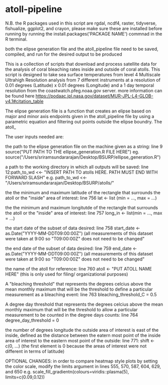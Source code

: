 # atoll-pipeline
N.B. the R packages used in this script are rgdal, ncdf4, raster, tidyverse, fishualize, ggplot2, and crayon, please make sure these are installed before running by running the install.packages('PACKAGE NAME') commnad in the R terminal. 

both the elipse generation file and the atoll_pipeline file need to be saved, compiled, and run for the desired output to be produced

This is a collection of scripts that download and process satellite data for the analysis of coral bleaching rates inside and outside of coral atolls. This script is designed to take sea surface temperatures from level 4 Multiscale Ultrahigh Resolution analysis from 7 different instruments at a resolution of 0.01 degrees (Latitude) x 0.01 degrees (Longitude) and a 1 day temporal resolution from the coastwatch.pfeg.noaa.gov server. more information can be found here https://podaac.jpl.nasa.gov/dataset/MUR-JPL-L4-GLOB-v4.1#citation_table

The elipse generation file is a function that creates an elipse based on major and minor axis endpoints given in the atoll_pipeline file by using a parametric equation and filtering out points outside the elipse boundry. The atoll_


The user inputs needed are: 

the path to the elipse generation file on the machine given as a string: line 9 source("PUT PATH TO THE ellipse_generation.R FILE HERE") 
eg. source("/Users/sriramsundararajan/Desktop/BSURP/ellipse_generation.R")

a path to the working directory in which all outputs will be saved: line 12:path_to_wd <<- "INSERT PATH TO atolls HERE. PATH MUST END WITH FORWARD SLASH" 
e.g. path_to_wd <<- "/Users/sriramsundararajan/Desktop/BSURP/atolls/"

the the minimum and maximum latitude of the rectangle that surrounds the atoll or the "inside" area of interest: line 756 lat <- list (min = ..., max = ...)

the the minimum and maximum longitutde of the rectangle that surrounds the atoll or the "inside" area of interest: line 757 long_in <- list(min = ..., max = ...)

the start date of the subset of data desired: line 758 start_date <- as.Date("YYYY-MM-DDT09:00:00Z") (all measurements of this dataset were taken at 9:00 so "T09:00:00Z" does not need to be changed"

the end date of the subset of data desired: line 759 end_date <- as.Date("YYYY-MM-DDT09:00:00Z") (all measurements of this dataset were taken at 9:00 so "T09:00:00Z" does not need to be changed"

the name of the atoll for reference: line 760 atoll <- "PUT ATOLL NAME HERE" (this is only used for filing/ organizational purposes)

A "bleaching threshold" that represents the degrees celcius above the mean monthly maximum that will be the threshold to define a particular measurement as a bleaching event: line 763 bleaching_threshold_C = 0.5

A degree day threshold that represents the degrees celcius above the mean monthly maximum that will be the threshold to allow a particular measurement to be counted in the degree days counts: line 764 degree_day_threshold = 0

the number of degrees longitude the outside area of interest is east of the inside, defined as the distance between the eatern most point of the inside area of interest to the eastern most point of the outside: line 771: shift <- c(0, ...) (the first element is 0 because the areas of interest were not different in terms of latitude) 


OPTIONAL CHANGES:
in order to compare heatmap style plots by setting the color scale, modify the limits argument in lines 555, 570, 587, 604, 629, and 650 e.g. 
scale_fill_gradientn(colours=viridis::plasma(5), limits=c(0.09,0.12))




